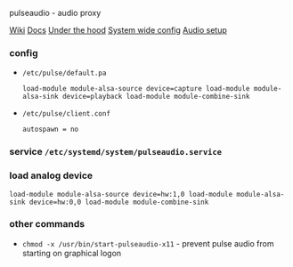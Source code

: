 pulseaudio - audio proxy

[Wiki](https://wiki.archlinux.org/index.php/PulseAudio)
[Docs](https://www.freedesktop.org/wiki/Software/PulseAudio/Documentation/)
[Under the hood](https://gavv.github.io/blog/pulseaudio-under-the-hood/)
[System wide config](https://www.freedesktop.org/wiki/Software/PulseAudio/Documentation/User/SystemWide/)
[Audio setup](https://github.com/alexa-pi/AlexaPi/wiki/Audio-setup-&-debugging#pulseaudio)

### config

* `/etc/pulse/default.pa`

  `
  load-module module-alsa-source device=capture
  load-module module-alsa-sink device=playback
  load-module module-combine-sink
  `

* `/etc/pulse/client.conf`

  `autospawn = no`

### service `/etc/systemd/system/pulseaudio.service`

### load analog device

`
load-module module-alsa-source device=hw:1,0
load-module module-alsa-sink device=hw:0,0
load-module module-combine-sink
`

### other commands

* `chmod -x /usr/bin/start-pulseaudio-x11` - prevent pulse audio from starting on graphical logon

